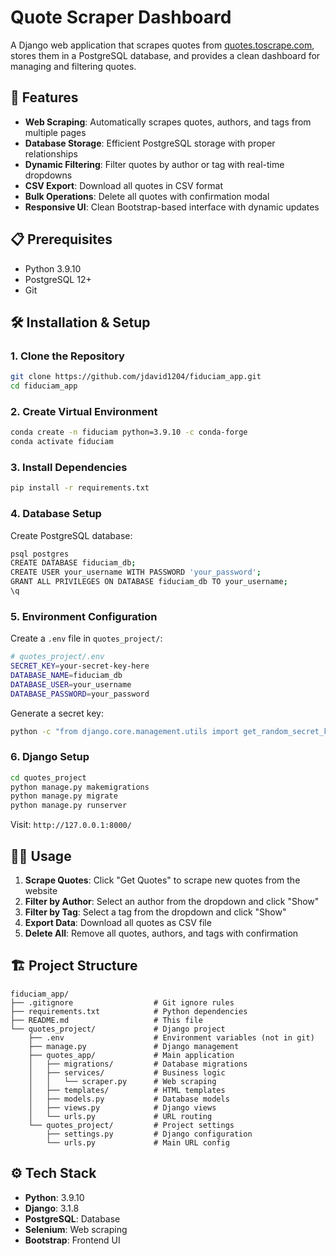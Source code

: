 # Quote Scraper Dashboard

A Django web application that scrapes quotes from [quotes.toscrape.com](https://quotes.toscrape.com), stores them in a PostgreSQL database, and provides a clean dashboard for managing and filtering quotes.

## 🚀 Features

- **Web Scraping**: Automatically scrapes quotes, authors, and tags from multiple pages
- **Database Storage**: Efficient PostgreSQL storage with proper relationships
- **Dynamic Filtering**: Filter quotes by author or tag with real-time dropdowns
- **CSV Export**: Download all quotes in CSV format
- **Bulk Operations**: Delete all quotes with confirmation modal
- **Responsive UI**: Clean Bootstrap-based interface with dynamic updates
    

## 📋 Prerequisites

- Python 3.9.10
- PostgreSQL 12+
- Git

## 🛠️ Installation & Setup

### 1. Clone the Repository

```bash
git clone https://github.com/jdavid1204/fiduciam_app.git
cd fiduciam_app
```

### 2. Create Virtual Environment

```bash
conda create -n fiduciam python=3.9.10 -c conda-forge
conda activate fiduciam
```

### 3. Install Dependencies

```bash
pip install -r requirements.txt
```

### 4. Database Setup

Create PostgreSQL database:

```bash
psql postgres
CREATE DATABASE fiduciam_db;
CREATE USER your_username WITH PASSWORD 'your_password';
GRANT ALL PRIVILEGES ON DATABASE fiduciam_db TO your_username;
\q
```

### 5. Environment Configuration

Create a `.env` file in `quotes_project/`:

```bash
# quotes_project/.env
SECRET_KEY=your-secret-key-here
DATABASE_NAME=fiduciam_db
DATABASE_USER=your_username
DATABASE_PASSWORD=your_password
```

Generate a secret key:
```bash
python -c "from django.core.management.utils import get_random_secret_key; print(get_random_secret_key())"
```

### 6. Django Setup

```bash
cd quotes_project
python manage.py makemigrations
python manage.py migrate
python manage.py runserver
```

Visit: `http://127.0.0.1:8000/`
    

## 🏃‍♂️ Usage

1. **Scrape Quotes**: Click "Get Quotes" to scrape new quotes from the website
2. **Filter by Author**: Select an author from the dropdown and click "Show"
3. **Filter by Tag**: Select a tag from the dropdown and click "Show"
4. **Export Data**: Download all quotes as CSV file
5. **Delete All**: Remove all quotes, authors, and tags with confirmation

## 🏗️ Project Structure

```
fiduciam_app/
├── .gitignore                  # Git ignore rules
├── requirements.txt            # Python dependencies  
├── README.md                   # This file
└── quotes_project/             # Django project
    ├── .env                    # Environment variables (not in git)
    ├── manage.py               # Django management
    ├── quotes_app/             # Main application
    │   ├── migrations/         # Database migrations
    │   ├── services/           # Business logic
    │   │   └── scraper.py      # Web scraping
    │   ├── templates/          # HTML templates
    │   ├── models.py           # Database models
    │   ├── views.py            # Django views
    │   └── urls.py             # URL routing
    └── quotes_project/         # Project settings
        ├── settings.py         # Django configuration
        └── urls.py             # Main URL config
```

## ⚙️ Tech Stack

- **Python**: 3.9.10
- **Django**: 3.1.8
- **PostgreSQL**: Database
- **Selenium**: Web scraping
- **Bootstrap**: Frontend UI
